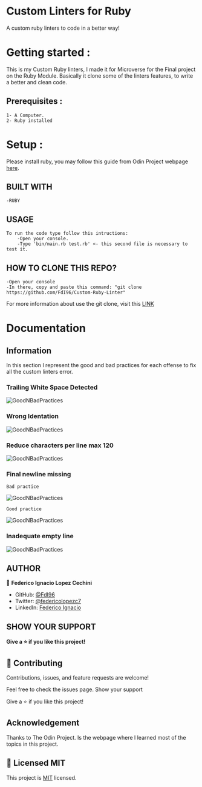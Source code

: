 # Custom Linters for Ruby

A custom ruby linters to code in a better way!

# Getting started :

This is my Custom Ruby linters, I made it for Microverse for the Final project on the Ruby Module. Basically it clone some of the linters features, to write a better and clean code.

## Prerequisites :

    1- A Computer.
    2- Ruby installed

# Setup :

Please install ruby, you may follow this guide from Odin Project webpage [here](https://www.theodinproject.com/courses/ruby-programming/lessons/installing-ruby-ruby-programming).

## BUILT WITH

    -RUBY

## USAGE

    To run the code type follow this intructions:
        -Open your console.
        -Type 'bin/main.rb test.rb' <- this second file is necessary to test it.

## HOW TO CLONE THIS REPO?

    -Open your console
    -In there, copy and paste this command: "git clone https://github.com/FdI96/Custom-Ruby-Linter"

For more information about use the git clone, visit this [LINK](https://www.earthdatascience.org/workshops/intro-version-control-git/basic-git-commands/#:~:text=From%20your%20repository%20page%20on,like%20to%20clone%20your%20repository.)

# Documentation

## Information

In this section I represent the good and bad practices for each offense to fix all the custom linters error.

### Trailing White Space Detected

![GoodNBadPractices](./images/trailingspaces.jpeg)

### Wrong Identation

![GoodNBadPractices](./images/wrongidentation.jpeg)

### Reduce characters per line max 120

![GoodNBadPractices](./images/linelength.jpeg)

### Final newline missing

    Bad practice

![GoodNBadPractices](./images/noline.jpeg)

    Good practice

![GoodNBadPractices](./images/line.jpeg)

### Inadequate empty line

![GoodNBadPractices](./images/inadequate.jpeg)

## AUTHOR

👤 **Federico Ignacio Lopez Cechini**

- GitHub: [@FdI96](https://github.com/FdI96)
- Twitter: [@federicolopezc7 ](https://twitter.com/federicolopezc7)
- LinkedIn: [Federico Ignacio](https://www.linkedin.com/in/federico-ignacio-3285411a4/)

## SHOW YOUR SUPPORT

**Give a ⭐️ if you like this project!**

## 🤝 Contributing

Contributions, issues, and feature requests are welcome!

Feel free to check the issues page. Show your support

Give a ⭐️ if you like this project!

## Acknowledgement

Thanks to The Odin Project. Is the webpage where I learned most of the topics in this project.

## 📝 Licensed MIT

This project is [MIT](https://github.com/FdI96/Custom-Ruby-Linter/blob/Development/LICENSE) licensed.

